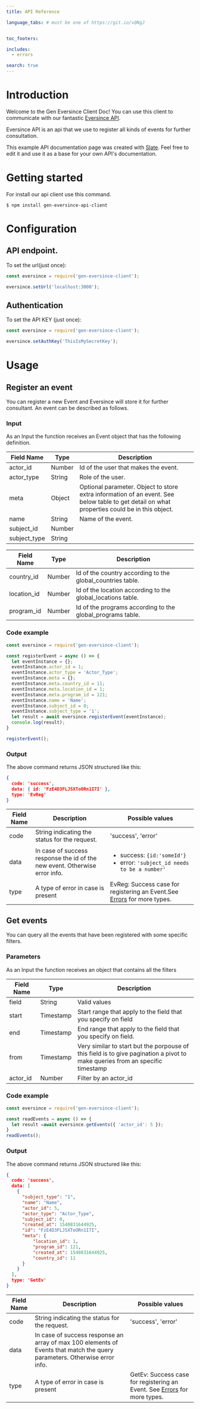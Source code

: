 ```yaml
---
title: API Reference

language_tabs: # must be one of https://git.io/vQNgJ


toc_footers:

includes:
  - errors

search: true
---
```


# Introduction

Welcome to the Gen Eversince Client Doc! You can use this client to communicate with our fantastic [Eversince API](https://github.com/digital-generation/gen-eversince).

Eversince API is an api that we use to register all kinds of events for further consultation.

This example API documentation page was created with [Slate](https://github.com/lord/slate). Feel free to edit it and use it as a base for your own API's documentation.

# Getting started
For install our api client use this command.

```shell
$ npm install gen-eversince-api-client
```
# Configuration
## API endpoint.

To set the url(just once):

```javascript
const eversince = require('gen-eversince-client');

eversince.setUrl('localhost:3000');
```
## Authentication

To set the API KEY (just once):

```javascript
const eversince = require('gen-eversince-client');

eversince.setAuthKey('ThisIsMySecretKey');
```
# Usage
## Register an event
You can register a new Event and Eversince will store it for further consultant. An event can be described as follows.

### Input
As an Input the function receives an Event object that has the following definition.

 Field Name | Type | Description 
-------------- | -------------- | --------------
actor_id | Number | Id of the user that makes the event.
actor_type | String | Role of the user.
meta | Object | Optional parameter. Object to store extra information of an event. See below table to get detail on what properties could be in this object.
name | String | Name of the event.
subject_id | Number | 
subject_type | String |

 Field Name | Type | Description 
-------------- | -------------- | --------------
country_id | Number | Id of the country according to the global_countries table. 
location_id | Number | Id of the location according to the global_locations table.
program_id | Number | Id of the programs  according to the global_programs table.

### Code example
```javascript
const eversince = require('gen-eversince-client');

const registerEvent = async () => {
  let eventInstance = {};
  eventInstance.actor_id = 1;
  eventInstance.actor_type = 'Actor_Type';
  eventInstance.meta = {};
  eventInstance.meta.country_id = 11;
  eventInstance.meta.location_id = 1;
  eventInstance.meta.program_id = 121;
  eventInstance.name = 'Name';
  eventInstance.subject_id = 0;
  eventInstance.subject_type = '1';
  let result = await eversince.registerEvent(eventInstance);
  console.log(result);
}

registerEvent();
```
### Output

The above command returns JSON structured like this:

```json
{
  code: 'success',
  data: { id: 'FzE4D3FLJSXToORn1I7I' },
  type: 'EvReg' 
}
```
 Field Name | Description | Possible values
-------------- | -------------- | --------------
code | String indicating the status for the request. | 'success', 'error'
data | In case of success response the id of the new event. Otherwise error info. | <ul><li> success: ``` {id:'someId'}  ```</li><li>error: ``` 'subject_id needs to be a number'  ```</li>
type | A type of error in case is present | EvReg: Success case for registering an Event.See [Errors](#errors) for more types.

## Get events
You can query all the events that have been registered with some specific filters.

### Parameters
As an Input the function receives an object that contains all the filters

 Field Name | Type | Description 
-------------- | -------------- | --------------
field | String | Valid values
start | Timestamp | Start range that apply to the field that you specify on field
end | Timestamp | End range that apply to the field that you specify on field.
from | Timestamp | Very similar to start but the porpouse of this field is to give pagination a pivot to make queries from an specific timestamp
actor_id | Number | Filter by an actor_id
 
### Code example
```javascript
const eversince = require('gen-eversince-client');

const readEvents = async () => {
  let result =await eversince.getEvents({ 'actor_id': 5 });
}
readEvents();
```
### Output

The above command returns JSON structured like this:

```json
{
  code: 'success',
  data: [
    {
      "subject_type": "1",
      "name": "Name",
      "actor_id": 5,
      "actor_type": "Actor_Type",
      "subject_id": 0,
      "created_at": 1540831644925,
      "id": "FzE4D3FLJSXToORn1I7I",
      "meta": {
          "location_id": 1,
          "program_id": 121,
          "created_at": 1540831644925,
          "country_id": 11
      }
    }
  ],
  type: 'GetEv' 
}
```
 Field Name | Description | Possible values
-------------- | -------------- | --------------
code | String indicating the status for the request. | 'success', 'error'
data | In case of success response an array of max 100 elements of Events that match the query parameters. Otherwise error info. | 
type | A type of error in case is present | GetEv: Success case for registering an Event. See [Errors](#errors) for more types.